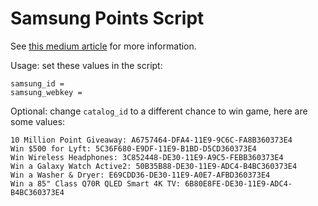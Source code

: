 # Samsung Points Script

See [this medium article](https://medium.com/@ChristianWilkie/reverse-engineering-samsung-rewards-web-api-985fa8ae122f) for more information.

Usage: set these values in the script:

```
samsung_id = 
samsung_webkey = 
```



Optional: change `catalog_id` to a different chance to win game,
 here are some values:
 
```
10 Million Point Giveaway: A6757464-DFA4-11E9-9C6C-FA8B360373E4
Win $500 for Lyft: 5C36F680-E9DF-11E9-B1BD-D5CD360373E4
Win Wireless Headphones: 3C852448-DE30-11E9-A9C5-FEBB360373E4
Win a Galaxy Watch Active2: 50B35B88-DE30-11E9-ADC4-B4BC360373E4
Win a Washer & Dryer: E69CDD36-DE30-11E9-A0E7-AFBD360373E4
Win a 85" Class Q70R QLED Smart 4K TV: 6B80E8FE-DE30-11E9-ADC4-B4BC360373E4
```
